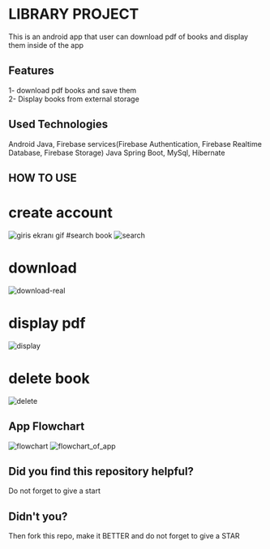 
# LIBRARY PROJECT
This is an android app that user can download pdf of books and display them inside of the app


## Features
1- download pdf books and save them                               
2- Display books from external storage
## Used Technologies
Android Java, Firebase services(Firebase Authentication, Firebase Realtime Database, Firebase Storage)
Java Spring Boot, MySql, Hibernate
## HOW TO USE
# create account
![giris ekranı gif](https://user-images.githubusercontent.com/96844411/222123845-da88404c-6d6c-4a91-b202-cb5afbb5ad9f.gif)
#search book
![search](https://user-images.githubusercontent.com/96844411/222123922-98a31609-fbf0-4eb6-b881-7288eaf36547.gif)
# download
![download-real](https://user-images.githubusercontent.com/96844411/222124068-10ae988c-609c-4f8b-9f94-08a0861961ee.gif)
# display pdf
![display](https://user-images.githubusercontent.com/96844411/222124126-22fd893a-717b-4bf8-9c1f-c5cb63950b1d.gif)
# delete book
![delete](https://user-images.githubusercontent.com/96844411/222124154-e943f430-fe9b-4275-ac17-44be3ca79e45.gif)


## App Flowchart
![flowchart](https://user-images.githubusercontent.com/96844411/222124859-214b0f6e-8127-476c-a5a1-817c3dbad486.jpg)
![flowchart_of_app](https://user-images.githubusercontent.com/96844411/222124956-09f33b02-0bf6-4001-accb-f48f634cb5b1.PNG)


## Did you find this repository helpful?
Do not forget to give a start
## Didn't you?
Then fork this repo, make it BETTER and do not forget to give a STAR
